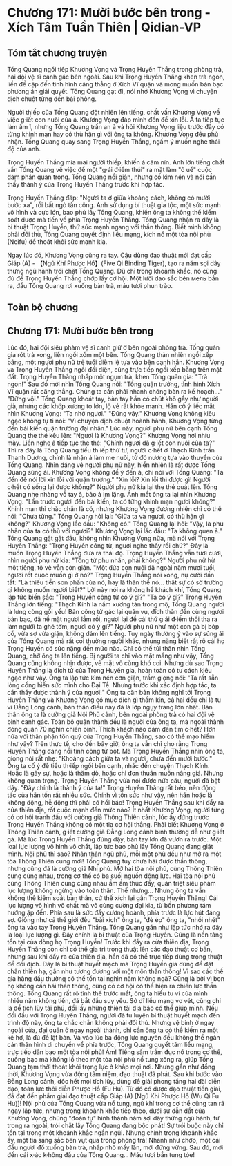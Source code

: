 # Chương 171: Mười bước bên trong - Xích Tâm Tuần Thiên | Qidian-VP

## Tóm tắt chương truyện

Tống Quang ngồi tiếp Khương Vọng và Trọng Huyền Thắng trong phòng trà, hai đội vệ sĩ canh gác bên ngoài. Sau khi Trọng Huyền Thắng khen trà ngon, liền đề cập đến tình hình căng thẳng ở Xích Vĩ quận và mong muốn bàn bạc phương án giải quyết. Tống Quang gạt đi, nói nhớ Khương Vọng vì chuyện dịch chuột từng đến bái phỏng.

Người thiếp của Tống Quang đột nhiên lên tiếng, chất vấn Khương Vọng về việc g·iết con nuôi của ả. Khương Vọng đáp mình đến để xin lỗi. Ả ta tiếp tục làm ầm ĩ, nhưng Tống Quang trấn an ả và hỏi Khương Vọng liệu trước đây có từng khinh mạn hay có thù hận gì với ông ta không. Khương Vọng đều phủ nhận. Tống Quang quay sang Trọng Huyền Thắng, ngầm ý muốn nghe thái độ của anh.

Trọng Huyền Thắng mỉa mai người thiếp, khiến ả câm nín. Anh lớn tiếng chất vấn Tống Quang về việc để một "g·ái đ·iếm thúi" ra mặt làm "ô uế" cuộc đàm phán quan trọng. Tống Quang nổi giận, nhưng cố kìm nén và nói cần thấy thành ý của Trọng Huyền Thắng trước khi hợp tác.

Trọng Huyền Thắng đáp: "Ngươi ta ở giữa khoảng cách, không có mười bước xa", rồi bất ngờ tấn công. Anh sử dụng bí thuật gia tộc, một sức mạnh vô hình và cực lớn, bao phủ lấy Tống Quang, khiến ông ta không thể kiểm soát được mà tiến về phía Trọng Huyền Thắng. Tống Quang nhận ra đây là bí thuật Trọng Huyền, thứ sức mạnh ngang với thần thông. Biết mình không phải đối thủ, Tống Quang quyết định liều mạng, kích nổ một tòa nội phủ (Neifu) để thoát khỏi sức mạnh kia.

Ngay lúc đó, Khương Vọng cũng ra tay. Cậu dùng đạo thuật mới đạt cấp Giáp (A) - 【Ngũ Khí Phược Hổ】(Five Qi Binding Tiger), tạo ra năm sợi dây thừng ngũ hành trói chặt Tống Quang. Dù chỉ trong khoảnh khắc, nó cũng đủ để Trọng Huyền Thắng chớp lấy cơ hội. Một lưỡi dao sắc bén мель bắn ra, đầu Tống Quang rơi xuống bàn trà, máu tươi phun trào.

## Toàn bộ chương

## Chương 171: Mười bước bên trong

Lúc đó, hai đội siêu phàm vệ sĩ canh giữ ở bên ngoài phòng trà.
Tống quản gia rót trà xong, liền ngồi xổm một bên.
Tống Quang thản nhiên ngồi xếp bằng, một người phụ nữ trẻ tuổi diễm lệ tựa vào bên cạnh hắn.
Khương Vọng và Trọng Huyền Thắng ngồi đối diện, cũng trực tiếp ngồi xếp bằng trên mặt đất.
Trọng Huyền Thắng nhấp một ngụm trà, khen Tống quản gia: "Trà ngon!"
Sau đó mới nhìn Tống Quang nói: "Tống quận trưởng, tình hình Xích Vĩ quận rất căng thẳng. Chúng ta cần phải nhanh chóng bàn ra kế hoạch..."
"Đừng vội." Tống Quang khoát tay, bàn tay hắn có chút khô gầy như người già, nhưng các khớp xương to lớn, lộ vẻ rất khỏe mạnh.
Hắn cố ý liếc mắt nhìn Khương Vọng: "Ta nhớ ngươi."
"Đúng vậy." Khương Vọng không kiêu ngạo không tự ti nói: "Vì chuyện dịch chuột hoành hành, Khương Vọng từng đến bái kiến quận trưởng đại nhân."
Lúc này, người phụ nữ bên cạnh Tống Quang the thé kêu lên: "Ngươi là Khương Vọng?"
Khương Vọng hơi nhíu mày. Liền nghe ả tiếp tục the thé: "Chính ngươi đã g·iết con nuôi của ta?"
Thì ra đây là Tống Quang tiểu th·iếp thứ tư, người c·hết ở Thạch Kính trấn Thanh Dương, chính là nhận ả làm mẹ nuôi, từ đó nương tựa vào thuyền của Tống Quang.
Nhìn dáng vẻ người phụ nữ này, hiển nhiên là rất được Tống Quang sủng ái.
Khương Vọng không để ý đến ả, chỉ nói với Tống Quang: "Ta đến để nói lời xin lỗi với quận trưởng."
"Xin lỗi? Xin lỗi thì được gì! Người c·hết có sống lại được không?" Người phụ nữ kia lại the thé quát lên.
Tống Quang nhẹ nhàng vỗ tay ả, bảo ả im lặng.
Ánh mắt ông ta lại nhìn Khương Vọng: "Lần trước ngươi đến bái kiến, ta có từng khinh mạn ngươi không?"
Khinh mạn thì chắc chắn là có, nhưng Khương Vọng đương nhiên chỉ có thể nói: "Chưa từng."
Tống Quang hỏi lại: "Giữa ta và ngươi, có thù hận gì không?"
Khương Vọng lắc đầu: "Không có."
Tống Quang lại hỏi: "Vậy, là phu nhân của ta có thù với ngươi?"
Khương Vọng lại lắc đầu: "Ta không quen ả."
Tống Quang gật gật đầu, không nhìn Khương Vọng nữa, mà nói với Trọng Huyền Thắng: "Trọng Huyền công tử, ngươi nghe thấy rồi chứ?"
Đây là muốn Trọng Huyền Thắng đưa ra thái độ.
Trọng Huyền Thắng vẫn tươi cười, nhìn người phụ nữ kia: "Tống tứ phu nhân, phải không?"
Người phụ nữ hừ một tiếng, tỏ vẻ vẫn còn giận.
"Một đứa con nuôi đã ngoài năm mươi tuổi, ngươi rốt cuộc muốn gì ở nó?" Trọng Huyền Thắng nói xong, nụ cười dần tắt: "Là thiếu tiền son phấn của nó, hay là thân thể nó... thật sự có sở trường gì không muốn người biết?"
Lời này nói ra không hề khách khí, Tống Quang lập tức biến sắc: "Trọng Huyền công tử có ý gì?"
"Ta có ý gì?" Trọng Huyền Thắng lớn tiếng: "Thạch Kính là nắm xương tàn trong mộ, Tống Quang ngươi là lưng còng gối yếu! Bản công tử gác lại quân vụ, đích thân đến cùng ngươi bàn bạc, đã nể mặt ngươi lắm rồi, ngươi lại để cái thứ g·ái đ·iếm thối tha ra làm người ta ghê tởm, ngươi có ý gì?"
Người phụ nữ như một con gà bị bóp cổ, vừa sợ vừa giận, không dám lên tiếng.
Tuy ngày thường ỷ vào sự sủng ái của Tống Quang mà rất coi thường người khác, nhưng nàng biết rất rõ cái họ Trọng Huyền có sức nặng đến mức nào. Chỉ có thể tủi thân nhìn Tống Quang, chờ ông ta lên tiếng.
Bị người ta chỉ vào mặt mắng như vậy, Tống Quang cũng không nhịn được, vẻ mặt vô cùng khó coi.
Nhưng dù sao Trọng Huyền Thắng là đích tử của Trọng Huyền gia, hoàn toàn có tư cách kiêu ngạo như vậy.
Ông ta lập tức kìm nén cơn giận, trầm giọng nói: "Ta rất sẵn lòng cống hiến sức mình cho Đại Tề. Nhưng trước khi xác định hợp tác, ta cần thấy được thành ý của ngươi!"
Ông ta căn bản không nghĩ tới Trọng Huyền Thắng và Khương Vọng có mục đích gì thầm kín, cả hai đều chỉ là tu vi Đằng Long cảnh, bản thân điều này đã là lớp ngụy trang lớn nhất.
Bản thân ông ta là cường giả Nội Phủ cảnh, bên ngoài phòng trà có hai đội vệ binh canh gác. Toàn bộ quận thành đều là người của ông ta, mà ngoài thành đóng quân 70 nghìn chiến binh. Thích khách nào dám đến tìm c·hết?
Hơn nữa với thân phận tôn quý của Trọng Huyền Thắng, sao có thể mạo hiểm như vậy?
Trên thực tế, cho đến bây giờ, ông ta vẫn chỉ cho rằng Trọng Huyền Thắng đang nổi tính công tử bột.
Mà Trọng Huyền Thắng nhìn ông ta, giọng nói rất nhẹ: "Khoảng cách giữa ta và ngươi, chưa đến mười bước."
Ông ta cố ý để tiểu th·iếp ngồi bên cạnh, nhắc đến chuyện Thạch Kính.
Hoặc là gây sự, hoặc là thăm dò, hoặc chỉ đơn thuần muốn nâng giá.
Nhưng không quan trọng.
Trọng Huyền Thắng vừa nói được nửa câu, người đã bật dậy.
"Đây chính là thành ý của ta!"
Trọng Huyền Thắng rất béo, nên động tác của hắn tốn rất nhiều sức.
Chính vì tốn sức như vậy, nên hắn hoặc là không động, hễ động thì phải có hồi báo!
Trọng Huyền Thắng sau khi đẩy ra cửa thiên địa, rốt cuộc mạnh đến mức nào?
Ít nhất Khương Vọng, người từng có cơ hội tranh đấu với cường giả Thông Thiên cảnh, lúc ấy đứng trước Trọng Huyền Thắng không có một tia cơ hội thắng. Phải biết Khương Vọng ở Thông Thiên cảnh, g·iết cường giả Đằng Long cảnh bình thường dễ như g·iết gà.
Mà lúc Trọng Huyền Thắng đứng dậy, bàn tay lớn đã vươn ra trước.
Một loại lực lượng vô hình vô chất, lập tức bao phủ lấy Tống Quang đang giật mình.
Nội phủ thì sao?
Nhân thân ngũ phủ, mỗi một phủ đều như mở ra một tòa Thông Thiên cung mới!
Tống Quang tuy chưa hái được thần thông, nhưng cũng đã là cường giả Nhị phủ. Mở hai tòa nội phủ, cùng Thông Thiên cung cùng nhau, trong cơ thể có ba suối nguồn động lực.
Hai tòa nội phủ cùng Thông Thiên cung cùng nhau ầm ầm thúc đẩy, quán triệt siêu phàm lực lượng không ngừng vào toàn thân.
Thế nhưng...
Nhưng ông ta vẫn không thể kiểm soát bản thân, cứ thế xích lại gần Trọng Huyền Thắng!
Cái lực lượng vô hình vô chất mà vô cùng cường đại kia, từ bốn phương tám hướng ập đến.
Phía sau là sức đẩy cường hoành, phía trước là lực hút đáng sợ.
Giống như cả thế giới đều "bài xích" ông ta, "đè ép" ông ta, "nhồi nhét" ông ta vào tay Trọng Huyền Thắng.
Tống Quang gần như lập tức nhớ ra đây là loại lực lượng gì.
Đây chính là bí thuật của Trọng Huyền.
Cũng là nền tảng tồn tại của dòng họ Trọng Huyền!
Trước khi đẩy ra cửa thiên địa, Trọng Huyền Thắng còn chỉ có thể gia trì trọng thuật lên các đạo thuật cơ bản, nhưng sau khi đẩy ra cửa thiên địa, hắn đã có thể trực tiếp dùng trọng thuật để đối địch.
Đây là bí thuật huyết mạch mà Trọng Huyền gia dùng để đặt chân thiên hạ, gần như tương đương với một môn thần thông!
Vì sao các thế gia hàng đầu thường có thể tồn tại nghìn năm không ngã? Cũng là bởi vì bọn họ không cần hái thần thông, cũng có cơ hội có thể hiện ra chiến lực thần thông.
Tống Quang rất rõ tình thế trước mắt, ông ta hiểu tu vi của mình nhiều năm không tiến, đã bắt đầu suy yếu. Sở dĩ liều mạng vơ vét, cũng chỉ là để tích lũy tài phú, đổi lấy những thiên tài địa bảo có thể giúp mình.
Nếu đối đầu với Trọng Huyền Thắng, người đã tu luyện bí thuật huyết mạch đến trình độ này, ông ta chắc chắn không phải đối thủ. Nhưng vệ binh ở ngay ngoài cửa, đại quân ở ngay ngoài thành, chỉ cần ông ta có thể kiếm ra một kẽ hở, là đủ để lật bàn.
Và vào lúc ba động lực nguyên đều không thể ngăn cản thân hình di chuyển về phía trước, Tống Quang quyết tâm liều mạng, trực tiếp dẫn bạo một tòa nội phủ!
Ầm!
Tiếng sấm trầm đục nổ trong cơ thể, cuồng bạo mà khổng lồ theo một tòa nội phủ nổ tung xông ra, giúp Tống Quang tạm thời thoát khỏi trọng lực ở khắp mọi nơi.
Nhưng gần như đồng thời, Khương Vọng vừa động tâm niệm, đạo thuật đã phát.
Sau khi bước vào Đằng Long cảnh, dốc hết mọi tích lũy, dùng để giải phong tầng hai đài diễn đạo, toàn lực thôi diễn Phược Hổ (Fu Hu). Từ đó có được đạo thuật tiến giai, đã đạt đến phẩm giai đạo thuật cấp Giáp (A) [Ngũ Khí Phược Hổ (Wu Qi Fu Hu)]!
Nội phủ của Tống Quang vừa nổ tung, ngũ khí trong cơ thể cũng tan rã ngay lập tức, nhưng trong khoảnh khắc tiếp theo, dưới sự dẫn dắt của Khương Vọng, chúng "đoàn tụ" hình thành năm sợi dây thừng ngũ hành, từ trong ra ngoài, trói chặt lấy Tống Quang đang bộc phát!
Sự trói buộc này chỉ tồn tại trong một khoảnh khắc ngắn ngủi.
Nhưng chính trong khoảnh khắc ấy, một tia sáng sắc bén vụt qua trong phòng trà!
Nhanh như chớp, một cái đầu người đổ xuống bàn trà, nhấp nhô mấy lần, mới đứng vững.
Sau đó, mới đến cái x·ác k·hông đầu của Tống Quang... Máu tươi bắn tung tóe!
